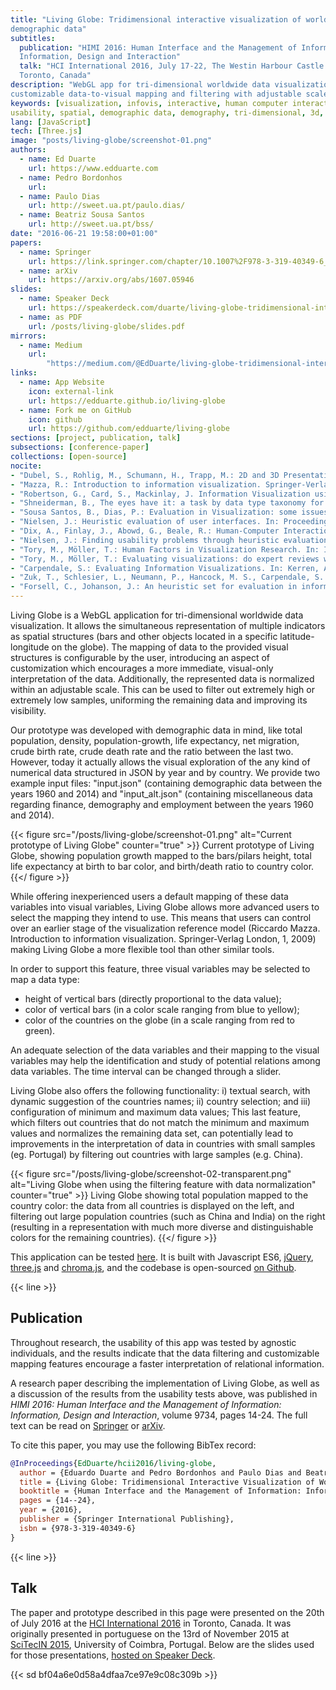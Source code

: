 ```yaml
---
title: "Living Globe: Tridimensional interactive visualization of world
demographic data"
subtitles:
  publication: "HIMI 2016: Human Interface and the Management of Information:
  Information, Design and Interaction"
  talk: "HCI International 2016, July 17-22, The Westin Harbour Castle Hotel,
  Toronto, Canada"
description: "WebGL app for tri-dimensional worldwide data visualization, with
customizable data-to-visual mapping and filtering with adjustable scales."
keywords: [visualization, infovis, interactive, human computer interaction,
usability, spatial, demographic data, demography, tri-dimensional, 3d, WebGL]
lang: [JavaScript]
tech: [Three.js]
image: "posts/living-globe/screenshot-01.png"
authors:
  - name: Ed Duarte
    url: https://www.edduarte.com
  - name: Pedro Bordonhos
    url: 
  - name: Paulo Dias
    url: http://sweet.ua.pt/paulo.dias/
  - name: Beatriz Sousa Santos
    url: http://sweet.ua.pt/bss/
date: "2016-06-21 19:58:00+01:00"
papers:
  - name: Springer
    url: https://link.springer.com/chapter/10.1007%2F978-3-319-40349-6_2
  - name: arXiv
    url: https://arxiv.org/abs/1607.05946
slides:
  - name: Speaker Deck
    url: https://speakerdeck.com/duarte/living-globe-tridimensional-interactive-visualization-of-world-demographic-data
  - name: as PDF
    url: /posts/living-globe/slides.pdf
mirrors:
  - name: Medium
    url:
        "https://medium.com/@EdDuarte/living-globe-tridimensional-interactive-visualization-of-world-demographic-data-c3eeb1845c51"
links:
  - name: App Website
    icon: external-link
    url: https://edduarte.github.io/living-globe
  - name: Fork me on GitHub
    icon: github
    url: https://github.com/edduarte/living-globe
sections: [project, publication, talk]
subsections: [conference-paper]
collections: [open-source]
nocite:
- "Dubel, S., Rohlig, M., Schumann, H., Trapp, M.: 2D and 3D Presentation of Spatial Data: A Systematic Review. In Proceedings of 3DVis@IEEEVIS2014: Does 3D really make sense for Data Visualization? pp. 11-18 (2014)"
- "Mazza, R.: Introduction to information visualization. Springer-Verlag London, (2009)"
- "Robertson, G., Card, S., Mackinlay, J. Information Visualization using 3D Interactive Animation. In Commun. ACM, vol. 36, no. 4, pp. 57–71. (1994)"
- "Shneiderman, B., The eyes have it: a task by data type taxonomy for information visualizations. In: Proceedings of the IEEE Symposium on Visual Languages, pp.336-343 (1996)"
- "Sousa Santos, B., Dias, P.: Evaluation in Visualization: some issues and best practices. In: SPIE Conf. Electronic Imaging, Vol. 9017: Visualization and Data Analysis 2014, pp. 90170O-1-8. SPIE, San Francisco (2014)"
- "Nielsen, J.: Heuristic evaluation of user interfaces. In: Proceedings of the ACM CHI’90 Conference, pp. 249–256 (1990)"
- "Dix, A., Finlay, J., Abowd, G., Beale, R.: Human-Computer Interaction, 3rd edition. Prentice Hall, (2004)"
- "Nielsen, J.: Finding usability problems through heuristic evaluation. In: Proceedings of the SIGCHI Conference on Human Factors in Computing Systems, pp. 373–380 (1992)"
- "Tory, M., Möller, T.: Human Factors in Visualization Research. In: IEEE Trans. Vis. Comput. Graph., vol. 10, no. 1, pp. 72–84. IEEE (2004)"
- "Tory, M., Möller, T.: Evaluating visualizations: do expert reviews work? In: IEEE Comput. Graph. Appl., vol. 25, no. 5, pp. 8–11. IEEE (2005)"
- "Carpendale, S.: Evaluating Information Visualizations. In: Kerren, A., Stasko, J., Fekete, J. D., North, C. (eds) Information Visualization: Human-Centered Issues and Perspectives, pp. 19 – 45. Springer, (2008)"
- "Zuk, T., Schlesier, L., Neumann, P., Hancock, M. S., Carpendale, S.: Heuristics for Information Visualization Evaluation. In BELIV’06, pp. 1–6. ACM, New York (2006)"
- "Forsell, C., Johanson, J.: An heuristic set for evaluation in information visualization. In: Proc. of AVI 2010, pp. 199–206. ACM, New York (2010)"
---
```


Living Globe is a WebGL application for tri-dimensional worldwide data
visualization. It allows the simultaneous representation of multiple indicators
as spatial structures (bars and other objects located in a specific
latitude-longitude on the globe). The mapping of data to the provided visual
structures is configurable by the user, introducing an aspect of customization
which encourages a more immediate, visual-only interpretation of the data.
Additionally, the represented data is normalized within an adjustable scale.
This can be used to filter out extremely high or extremely low samples,
uniforming the remaining data and improving its visibility.

Our prototype was developed with demographic data in mind, like total
population, density, population-growth, life expectancy, net migration, crude
birth rate, crude death rate and the ratio between the last two. However, today
it actually allows the visual exploration of the any kind of numerical data
structured in JSON by year and by country. We provide two example input files:
"input.json" (containing demographic data between the years 1960 and 2014) and
"input_alt.json" (containing miscellaneous data regarding finance, demography
and employment between the years 1960 and 2014).

{{< figure
  src="/posts/living-globe/screenshot-01.png"
  alt="Current prototype of Living Globe"
  counter="true" >}}
Current prototype of Living Globe, showing population growth mapped to the
bars/pilars height, total life expectancy at birth to bar color, and birth/death
ratio to country color.
{{</ figure >}}

While offering inexperienced users a default mapping of these data variables
into visual variables, Living Globe allows more advanced users to select the
mapping they intend to use. This means that users can control over an earlier
stage of the visualization reference model (Riccardo Mazza. Introduction to
information visualization. Springer-Verlag London, 1, 2009) making Living Globe
a more flexible tool than other similar tools.

In order to support this feature, three visual variables may be selected to map
a data type:

- height of vertical bars (directly proportional to the data value);
- color of vertical bars (in a color scale ranging from blue to yellow);
- color of the countries on the globe (in a scale ranging from red to green).

An adequate selection of the data variables and their mapping to the visual
variables may help the identification and study of potential relations among
data variables. The time interval can be changed through a slider.

Living Globe also offers the following functionality: i) textual search, with
dynamic suggestion of the countries names; ii) country selection; and iii)
configuration of minimum and maximum data values; This last feature, which
filters out countries that do not match the minimum and maximum values and
normalizes the remaining data set, can potentially lead to improvements in the
interpretation of data in countries with small samples (eg. Portugal) by
filtering out countries with large samples (e.g. China).

{{< figure
  src="/posts/living-globe/screenshot-02-transparent.png"
  alt="Living Globe when using the filtering feature with data normalization"
  counter="true" >}}
Living Globe showing total population mapped to the country color: the data from
all countries is displayed on the left, and filtering out large population
countries (such as China and India) on the right (resulting in a
representation with much more diverse and distinguishable colors for the
remaining countries).
{{</ figure >}}

This application can be tested [here](https://edduarte.github.io/living-globe).
It is built with Javascript ES6, [jQuery](https://jquery.com/),
[three.js](https://threejs.org/) and
[chroma.js](https://gka.github.io/chroma.js/), and the codebase is open-sourced
[on Github](https://github.com/edduarte/living-globe).


{{< line >}}

## Publication

Throughout research, the usability of this app was tested by agnostic
individuals, and the results indicate that the data filtering and customizable
mapping features encourage a faster interpretation of relational information.

A research paper describing the implementation of Living Globe, as well as a
discussion of the results from the usability tests above, was published in
_HIMI 2016: Human Interface and the Management of Information: Information,
Design and Interaction_, volume 9734, pages 14-24. The full text can be read on
[Springer](https://link.springer.com/chapter/10.1007%2F978-3-319-40349-6_2) or
[arXiv](https://arxiv.org/abs/1607.05946).

To cite this paper, you may use the following BibTex record:

```bibtex
@InProceedings{EdDuarte/hcii2016/living-globe,
  author = {Eduardo Duarte and Pedro Bordonhos and Paulo Dias and Beatriz Sousa Santos},
  title = {Living Globe: Tridimensional Interactive Visualization of World Demographic Data},
  booktitle = {Human Interface and the Management of Information: Information, Design and Interaction},
  pages = {14--24},
  year = {2016},
  publisher = {Springer International Publishing},
  isbn = {978-3-319-40349-6}
}
```


{{< line >}}

## Talk

The paper and prototype described in this page were presented on the 20th of
July 2016 at the [HCI International 2016](http://www.hci.international/) in
Toronto, Canada. It was originally presented in portuguese on the 13rd of
November 2015 at [SciTecIN 2015](https://scitecin.isr.uc.pt/index.php/pt/),
University of Coimbra, Portugal. Below are the slides used for those
presentations, [hosted on Speaker
Deck](https://speakerdeck.com/duarte/living-globe-tridimensional-interactive-visualization-of-world-demographic-data).

{{< sd bf04a6e0d58a4dfaa7ce97e9c08c309b >}}

